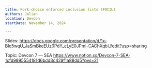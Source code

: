 ```yaml
---
title: Fork-choice enforced inclusion lists (FOCIL)
authors: Julian
location: Devcon
startDate: November 14, 2024

---
```


Slides: <https://docs.google.com/presentation/d/1x-Blq5wqU_JaSmBkeEUz0PdY_cLyE0JPmi-CAChXqbU/edit?usp=sharing>

Topic: Devcon 7 — SEA <https://www.notion.so/Devcon-7-SEA-1cfd9895554181d6bdd3c429f1a88dd5?pvs=21>